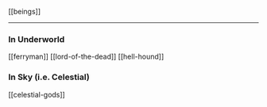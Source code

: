 [[beings]]

---

### In Underworld
[[ferryman]]
[[lord-of-the-dead]]
[[hell-hound]]
### In Sky (i.e. Celestial)
[[celestial-gods]]